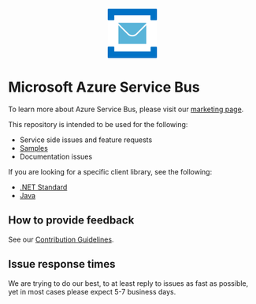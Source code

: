 ﻿<p align="center">
  <img src="service-bus.png" alt="Microsoft Azure Service Bus" width="100"/>
</p>

# Microsoft Azure Service Bus

To learn more about Azure Service Bus, please visit our [marketing page](https://azure.microsoft.com/services/service-bus/).

This repository is intended to be used for the following:
* Service side issues and feature requests
* [Samples](./samples/readme.md)
* Documentation issues

If you are looking for a specific client library, see the following:
* [.NET Standard](https://github.com/azure/azure-service-bus-dotnet)
* [Java](https://github.com/azure/azure-service-bus-java)

## How to provide feedback

See our [Contribution Guidelines](./.github/CONTRIBUTING.md).

## Issue response times

We are trying to do our best, to at least reply to issues as fast as possible, yet in most cases please expect 5-7 business days.
